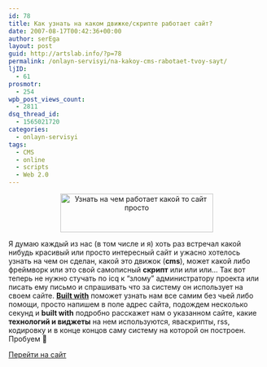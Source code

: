 ```yaml
---
id: 78
title: Как узнать на каком движке/скрипте работает сайт?
date: 2007-08-17T00:42:36+00:00
author: serEga
layout: post
guid: http://artslab.info/?p=78
permalink: /onlayn-servisyi/na-kakoy-cms-rabotaet-tvoy-sayt/
ljID:
  - 61
prosmotr:
  - 254
wpb_post_views_count:
  - 2811
dsq_thread_id:
  - 1565021720
categories:
  - onlayn-servisyi
tags:
  - CMS
  - online
  - scripts
  - Web 2.0
---
```

<center>
  <a href="http://googledrive.com/host/0B9lHVSSSdxdxd0hjdUdmRzY3Tjg/buildwithcw9.gif"><img src="http://googledrive.com/host/0B9lHVSSSdxdxd0hjdUdmRzY3Tjg/buildwithcw9-300x76.gif" alt="Узнать на чем работает какой то сайт просто" title="buildwithcw9" width="300" height="76" class="alignnone size-medium wp-image-2052" /></a>
</center>

Я думаю каждый из нас (в том числе и я) хоть раз встречал какой нибудь красивый или просто интересный сайт и ужасно хотелось узнать на чем он сделан, какой это движок (**cms**), может какой либо фреймворк или это свой самописный **скрипт** или или или&#8230; Так вот теперь не нужно стучать по icq к &#8220;злому&#8221; администратору проекта или писать ему письмо и спрашивать что за систему он использует на своем сайте. **<a href="http://builtwith.com/" title="build with" target="_blank">Built with</a>** поможет узнать нам все самим без чьей либо помощи, просто напишем в поле адрес сайта, подождем несколько секунд и **built with** подробно расскажет нам о указанном сайте, какие **технологий и виджеты** на нем используются, яваскрипты, rss, кодировку и в конце концов саму систему на которой он построен. Пробуем 🙂

<a href="http://builtwith.com/" title="go to built with" target="_blank">Перейти на сайт</a>